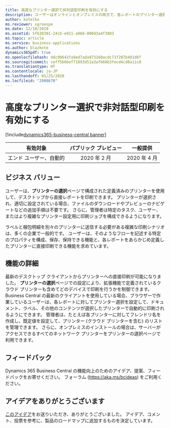 ```yaml
---
title: 高度なプリンター選択で非対話型印刷を有効にする
description: ユーザーはオンラインとオンプレミスの両方で、各レポートのプリンター選択を定義し、あらかじめ定義したプリンターを使用してレポートを印刷することができます。
author: kotelko
ms.reviewer: sgroespe
ms.date: 12/10/2019
ms.assetid: 5f638301-24cb-e911-a968-000d3a4f3883
ms.topic: article
ms.service: business-applications
ms.author: blazkote
dynamics365pdf: true
ms.openlocfilehash: ddc90642fa9ed7ada973160acdc71f287b491d6f
ms.sourcegitcommit: ceff5b6bef71093d51a3afb60b3fecd4cd8a11c8
ms.translationtype: HT
ms.contentlocale: ja-JP
ms.lasthandoff: 01/25/2020
ms.locfileid: "2986670"
---
```

# <a name="enable-non-interactive-printing-with-advanced-printer-selection"></a>高度なプリンター選択で非対話型印刷を有効にする
[!include[dynamics365-business-central banner](../includes/dynamics365-business-central.md)]

| 有効対象    |  パブリック プレビュー | 一般提供 | 
| ---------- | :----------: |:----------: |
|エンド ユーザー、自動的|2020 年 2 月| 2020 年 4 月|


## <a name="business-value"></a>ビジネス バリュー
<!-- bv start -->
ユーザーは、**プリンターの選択**ページで構成された定義済みのプリンターを使用して、デスクトップから直接レポートを印刷できます。 プリンターが選択され、適切に設定されている場合、ファイルのダウンロードやプレビューのナビゲートなどの追加手順は不要です。 さらに、管理者は特定のタスク、ユーザー、またはより複雑なプリンター設定用に印刷ジョブを構成できるようになります。 

ラベルと梱包明細を別々のプリンターに送信する必要がある複雑な印刷シナリオは、多くの企業で一般的です。 ユーザーは、そのようなフローを記述する特定のプロパティを構成、保存、保持できる機能と、各レポートをあらかじめ定義したプリンターに直接印刷できる機能を求めています。
<!-- bv end -->



## <a name="feature-details"></a>機能の詳細
<!--feature detail start -->
最新のデスクトップ クライアントからプリンターへの直接印刷が可能になりました。 **プリンターの選択**ページでの設定により、拡張機能で定義されているクラウド プリンターも含めてどのデバイスで印刷を行うかを制御できます。 Business Central の最新のクライアントを使用している場合、ブラウザーで作業しているユーザーは、各レポートに対してプリンター選択を設定して、ドキュメント、ラベル、その他のコンテンツが選択したプリンターで自動的に印刷されるようにできます。 管理者は、たとえば各プリンターに対してフレンドリ名を作成し、既定値を設定して、プリンター (クラウド プリンターを含む) のリストを管理できます。 さらに、オンプレミスのインストールの場合は、サーバーがアクセスできるすべてのネットワーク プリンターをプリンターの選択ページで利用できます。
<!--feature detail end -->






## <a name="tell-us-what-you-think"></a>フィードバック
Dynamics 365 Business Central の機能向上のためのアイデア、提案、フィードバックをお寄せください。 フォーラム (https://aka.ms/bcideas) をご利用ください。



## <a name="thank-you-for-your-idea"></a>アイデアをありがとうございます
[このアイデア](https://experience.dynamics.com/ideas/idea/?ideaid=445a8a96-1cb3-e911-b083-0003ff6889b9)をお送りいただき、ありがとうございました。 アイデア、コメント、投票を参考に、製品のロードマップに追加するものを決定しています。
